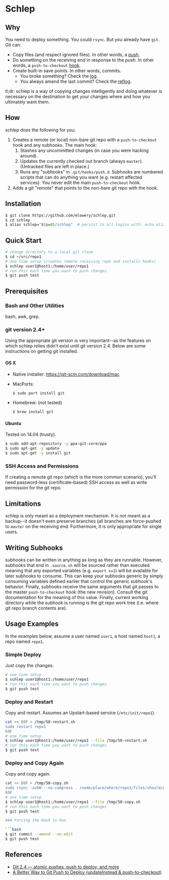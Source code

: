 # Schlep

## Why

You need to deploy something. You could `rsync`. But you already have `git`. Git can:

* Copy files (and respect ignored files). In other words, a [push](https://git-scm.com/docs/git-push).
* Do something on the receiving end in response to the push. In other words, a 
`push-to-checkout` [hook](https://git-scm.com/docs/githooks).
* Create built-in save points. In other words, commits.
    * You broke something? Check the [log](https://git-scm.com/docs/git-log).
    * You always amend the last commit? Check the [reflog](https://git-scm.com/docs/git-reflog).

tl;dr: schlep is a way of copying changes intelligently and doing whatever is necessary on the destination to get your changes where and how you ultimately want them.

## How

schlep does the following for you:

1. Creates a remote (or local) non-bare git repo with a `push-to-checkout` hook and any subhooks. The main hook:
	1. Stashes any uncommitted changes (in case you were hacking around).
	2. Updates the currently checked out branch (always `master`). (Untracked files are left in place.)
	3. Runs any "subhooks" in `.git/hooks/push.d`. Subhooks are numbered scripts that can do anything you want (e.g. restart affected services). You never edit the main `push-to-checkout` hook.
2. Adds a git "remote" that points to the non-bare git repo with the hook.

## Installation

```bash
$ git clone https://github.com/mlowery/schlep.git
$ cd schlep
$ alias schlep="$(pwd)/schlep"  # persist to all logins with: echo alias schlep=\"$(pwd)/schlep\" >> ~/.bashrc
```

## Quick Start

```bash
# change directory to a local git clone
$ cd ~/src/repo1
# one time setup (creates remote receiving repo and installs hooks)
$ schlep user1@host1:/home/user/repo1
# run this each time you want to push changes
$ git push test
```

## Prerequisites

### Bash and Other Utilities

bash, awk, grep.

### git version 2.4+

Using the appropriate git version is very important--as the features on which schlep relies didn't exist until git version 2.4. Below are some instructions on getting git installed.

#### OS X

* Native installer: https://git-scm.com/download/mac
* MacPorts:

    ```bash
    $ sudo port install git
    ```
* Homebrew: (not tested)

    ```bash
    $ brew install git
    ```

#### Ubuntu

Tested on 14.04 (trusty).

```bash
$ sudo add-apt-repository -y ppa:git-core/ppa
$ sudo apt-get -y update
$ sudo apt-get -y install git
```

### SSH Access and Permissions

If creating a remote git repo (which is the more common scenario), you'll need password-less (certificate-based) SSH access as well as write permission for the git repo.

## Limitations

schlep is only meant as a deployment mechanism. It is not meant as a backup--it doesn't even preserve branches (all branches are force-pushed to `master` on the receiving end. Furthermore, it is only appropriate for single users.

## Writing Subhooks

subhooks can be written in anything as long as they are runnable. However, subhooks that end in `.source.sh` will be sourced rather than executed meaning that any exported variables (e.g. `export x=1`) will be available for later subhooks to consume. This can keep your subhooks generic by simply consuming variables defined earlier that control the generic subhook's behavior. Finally, subhooks receive the same arguments that git passes to the master `push-to-checkout` hook (the new revision). Consult the git documentation for the meaning of this value. Finally, current working directory while the subhook is running is the git repo work tree (i.e. where git repo branch contents are).

## Usage Examples

In the examples below, assume a user named `user1`, a host named `host1`, a repo named `repo1`.

### Simple Deploy

Just copy the changes.

```bash
# one time setup
$ schlep user1@host1:/home/user/repo1
# run this each time you want to push changes
$ git push test
```
### Deploy and Restart

Copy and restart. Assumes an Upstart-based service (`/etc/init/repo1`).

```bash
cat << EOF > /tmp/50-restart.sh
sudo restart repo1
EOF
# one time setup
$ schlep user1@host1:/home/user/repo1 --file /tmp/50-restart.sh
# run this each time you want to push changes
$ git push test
```

### Deploy and Copy Again

Copy and copy again.

```bash
cat << EOF > /tmp/50-copy.sh
sudo rsync -avhW --no-compress . /some/place/where/repo1/files/should/go
EOF
# one time setup
$ schlep user1@host1:/home/user/repo1 --file /tmp/50-copy.sh
# run this each time you want to push changes
$ git push test

### Forcing the Hook to Run

```bash
$ git commit --amend --no-edit
$ git push test
```

## References

* [Git 2.4 — atomic pushes, push to deploy, and more](https://github.com/blog/1994-git-2-4-atomic-pushes-push-to-deploy-and-more)
* [A Better Way to Git Push to Deploy (updateInstead & push-to-checkout)](http://blog.tfnico.com/2015/05/a-better-way-to-git-push-to-deploy.html)

